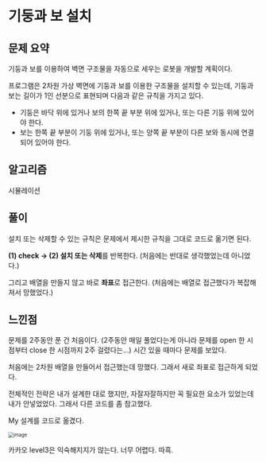 # 기둥과 보 설치

## 문제 요약

기둥과 보를 이용하여 벽면 구조물을 자동으로 세우는 로봇을 개발할 계획이다.

프로그램은 2차원 가상 벽면에 기둥과 보를 이용한 구조물을 설치할 수 있는데, 기둥과 보는 길이가 1인 선분으로 표현되며 다음과 같은 규칙을 가지고 있다.

* 기둥은 바닥 위에 있거나 보의 한쪽 끝 부분 위에 있거나, 또는 다른 기둥 위에 있어야 한다.
* 보는 한쪽 끝 부분이 기둥 위에 있거나, 또는 양쪽 끝 부분이 다른 보와 동시에 연결되어 있어야 한다.

## 알고리즘

시뮬레이션

## 풀이

설치 또는 삭제할 수 있는 규칙은 문제에서 제시한 규칙을 그대로 코드로 옮기면 된다.

**(1) check -> (2) 설치 또는 삭제**를 반복한다. (처음에는 반대로 생각했었는데 아니었다.)

그리고 배열을 만들지 않고 바로 **좌표**로 접근한다. (처음에는 배열로 접근했다가 복잡해져서 망했었다.)

## 느낀점

문제를 2주동안 푼 건 처음이다. (2주동안 매일 풀었다는게 아니라 문제를 open 한 시점부터 close 한 시점까지 2주 걸렸다는...) 시간 있을 때마다 문제를 보았다.

처음에는 2차원 배열을 만들어서 접근했는데 망했다. 그래서 새로 좌표로 접근하게 되었다.

전체적인 전략은 내가 설계한 대로 했지만, 자잘자잘하지만 꼭 필요한 요소가 있었는데 내가 안넣었었다. 그래서 다른 코드를 좀 참고했다.

My 설계를 코드로 옮겼다.

<img src="https://user-images.githubusercontent.com/40796092/163177086-cea19b52-6914-4e60-95e5-4ca6dda78cbb.png" alt="image" style="zoom: 67%;" />

카카오 level3은 익숙해지지가 않는다. 너무 어렵다. 따흑.

